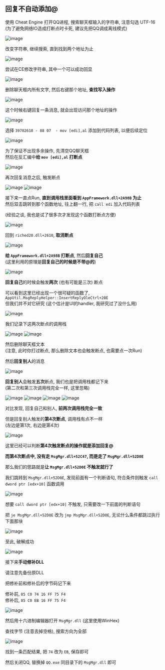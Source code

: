 ## 回复不自动添加@

使用 Cheat Engine 打开QQ进程, 搜索聊天框输入的字符串, 注意勾选 UTF-16  
(为了避免网络IO造成打断点时卡死, 建议先把QQ调成离线模式)

![image](https://github.com/user-attachments/assets/4b807e7d-0fa4-4438-bf8d-03384c241794)

改变字符串, 继续搜索, 直到找到两个地址为止

![image](https://github.com/user-attachments/assets/2381a4c0-1647-41a6-a0c0-1ac73fb66b1e)

尝试在CE修改字符串, 其中一个可以成功回显

![image](https://github.com/user-attachments/assets/91fbb063-02e7-4303-ad22-be5b87717df0)

删除聊天框内所有文字, 然后右键那个地址, **查找写入操作**

![image](https://github.com/user-attachments/assets/db901d00-7b34-4730-9f09-af3b2247c685)

这个时候右键回复一条消息, 就会出现访问那个地址的操作

![image](https://github.com/user-attachments/assets/a21b2780-9799-4895-baa4-b3f42f928856)

选择 `39702610 - 88 07  - mov [edi],al` 添加到代码列表, 以便后续定位

![image](https://github.com/user-attachments/assets/1c974187-8061-43dd-b2ec-ffd742baefa9)

为了保证不出现多余操作, 先清空QQ聊天框  
然后在反汇编中**给 `mov [edi],al` 打断点**

![image](https://github.com/user-attachments/assets/f3ce1bf2-45f5-4a8b-b0c7-c3f80e5f6615)

再次回复消息之后, 触发断点

![image](https://github.com/user-attachments/assets/e2d9c97e-73d7-429a-a302-09f31c909101)
![image](https://github.com/user-attachments/assets/9ffaf2af-7a50-44a7-a1f2-140cbadf8988)


接下来一直点Run, **直到调用栈里面看到 `AppFramework.dll+2A98B` 为止**  
然后双击跳转到那个函数地址, 往上翻一行, 把 `call edi` 加入代码列表

(经验之谈, 我也是试了很多次才发现这个函数打断点方便)

![image](https://github.com/user-attachments/assets/99d16242-dafa-4e57-986a-2b420fcc8d6f)

回到 `riched20.dll+2610`, **取消断点**

![image](https://github.com/user-attachments/assets/0ab13d1d-8f83-448b-8064-1d0e417334d2)

**给 `AppFramework.dll+2A98B` 打断点**, 然后**回复自己**  
(这里利用的原理是**回复自己的时候是不带@的**)

![image](https://github.com/user-attachments/assets/4b83e35e-ff3e-4a48-b09c-ec502b022f9f)

**回复自己**的时候会触发**两次** (也有可能是三次) 断点

可以看到这里已经出现一个很可疑的函数了, `AppUtil.MsgReplyHelper::InsertReplyOleCtrl+20E`  
但我们并不对它研究 (这个估计是UI的handler, 我研究过了没什么用)

![image](https://github.com/user-attachments/assets/79ae5456-70b0-4bfe-bf69-df08cf36cd29)

我们记录下这两次断点的调用栈

![image](https://github.com/user-attachments/assets/77a82a2b-302a-4a58-a138-d6a2f9282562)
![image](https://github.com/user-attachments/assets/2fbab05c-c48b-4f64-bc2d-b9f30f0bc93c)

然后删除聊天框文本  
(注意, 此时你打过断点, 那么删除文本也会触发断点, 也需要点一次Run)

然后**回复别人**的消息

![image](https://github.com/user-attachments/assets/4752f04e-4364-4613-a997-9bf95b40b305)

**回复别人**会触发**五次**断点, 我们也是把调用栈都记下来  
(第二次和第三次调用栈完全一样, 这里忽略)

![image](https://github.com/user-attachments/assets/5436c46a-d837-4394-8659-9754cda7e60a)
![image](https://github.com/user-attachments/assets/ab9e13f6-2617-41a4-ac95-4222db481e98)
![image](https://github.com/user-attachments/assets/dc44e111-ebb4-4ba1-bc42-31bec5977841)
![image](https://github.com/user-attachments/assets/841aa19b-867b-4912-bfa3-3f149adae376)

对比发现, 回复自己和别人, **前两次调用栈完全一致**

但是回复别人触发的**第4次断点**, 调用栈有点不一样  
(左边是第1次, 右边是第4次)

![image](https://github.com/user-attachments/assets/678944e3-0759-4d16-9824-2419bc928c68)

这里已经可以判断**第4次触发断点的操作就是添加回复@**

**而第4次断点中, 没有走 `MsgMgr.dll+52C47`, 而是走了 `MsgMgr.dll+52D0E`**

那么我们的思路就是**让 `MsgMgr.dll+52D0E` 不触发就行了**

我们跳转到 `MsgMgr.dll+52D0E`, 发现前面有一个判断语句, 符合条件则触发 `call dword ptr [edx+10]` 函数调用

![image](https://github.com/user-attachments/assets/479b7d69-0446-4a52-8f37-049767b18886)

想要 `call dword ptr [edx+10]` 不触发, 只需要改一下前面的判断语句

把 `je MsgMgr.dll+52D0E` 改为 `jmp MsgMgr.dll+52D0E`, 无论什么条件都跳过执行下面那块

![image](https://github.com/user-attachments/assets/916fcf88-a4a2-4176-a648-5ba1620b1251)

至此, 破解成功

![image](https://github.com/user-attachments/assets/1219379a-2707-403d-b0be-862a88b2e00d)

接下来**手动修补DLL**

请注意先备份原DLL

把修补前和修补后的字节码记下来

修补前, `85 C0 74 16 FF 75 F4`  
修补后, `85 C0 EB 16 FF 75 F4`

![image](https://github.com/user-attachments/assets/ec11181c-1a8a-4a10-81c9-412a8a3d0bdd)

然后用十六进制编辑器打开 `MsgMgr.dll` (这里使用WinHex)

查找字节 (注意去掉空格), 搜索方向为全部

![image](https://github.com/user-attachments/assets/b2c5f093-2eb4-4837-85d2-5428eb4d5a2c)

找到一条匹配结果, 把 `74` 改为 `EB`, 保存即可

然后关闭QQ, 替换掉 `QQ.exe` 同目录下的 `MsgMgr.dll` 即可
